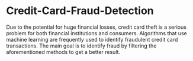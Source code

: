 # Credit-Card-Fraud-Detection
Due to the potential for huge financial losses, credit card theft is a serious problem for both  financial institutions and consumers. Algorithms that use machine learning are frequently  used to identify fraudulent credit card transactions. The main goal is to identify fraud by filtering  the aforementioned methods to get a better result.

